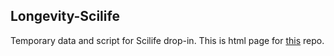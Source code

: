 ## Longevity-Scilife

Temporary data and script for Scilife drop-in. This is html page for [this](https://github.com/royfrancis/sc) repo.
